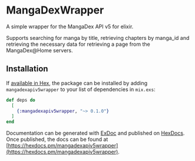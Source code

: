# MangaDexWrapper

A simple wrapper for the MangaDex API v5 for elixir.

Supports searching for manga by title, retrieving chapters by manga_id and retrieving the necessary data for retrieving a page from the MangaDex@Home servers.

## Installation

If [available in Hex](https://hex.pm/docs/publish), the package can be installed
by adding `mangadexapiv5wrapper` to your list of dependencies in `mix.exs`:

```elixir
def deps do
  [
    {:mangadexapiv5wrapper, "~> 0.1.0"}
  ]
end
```

Documentation can be generated with [ExDoc](https://github.com/elixir-lang/ex_doc)
and published on [HexDocs](https://hexdocs.pm). Once published, the docs can
be found at [https://hexdocs.pm/mangadexapiv5wrapper](https://hexdocs.pm/mangadexapiv5wrapper).

